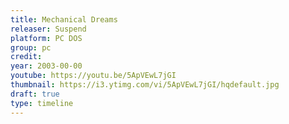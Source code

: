 ```yaml
---
title: Mechanical Dreams
releaser: Suspend
platform: PC DOS
group: pc
credit:
year: 2003-00-00
youtube: https://youtu.be/5ApVEwL7jGI
thumbnail: https://i3.ytimg.com/vi/5ApVEwL7jGI/hqdefault.jpg
draft: true
type: timeline
---
```


